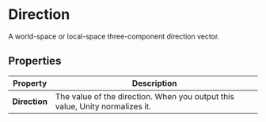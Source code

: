 # Direction

A world-space or local-space three-component direction vector.

## Properties

| **Property**  | **Description**                                              |
| ------------- | ------------------------------------------------------------ |
| **Direction** | The value of the direction. When you output this value, Unity normalizes it. |
